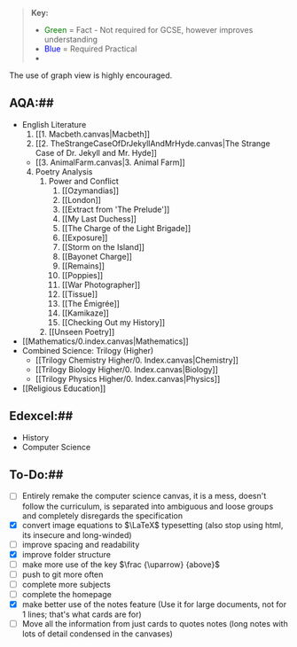 >**Key:**
>- <span style="color:Green" >Green</span> = Fact 
	- Not required for GCSE, however improves understanding
>- <span style="color:Blue" >Blue</span> = Required Practical
>- 

The use of graph view is highly encouraged. 
## AQA:##

- English Literature
	1. [[1. Macbeth.canvas|Macbeth]]
	2. [[2. TheStrangeCaseOfDrJekyllAndMrHyde.canvas|The Strange Case of Dr. Jekyll and Mr. Hyde]]
	- [[3. AnimalFarm.canvas|3. Animal Farm]]
	4. Poetry Analysis
		1. Power and Conflict
			1. [[Ozymandias]]
			2. [[London]]
			3. [[Extract from 'The Prelude']]
			4. [[My Last Duchess]]
			5. [[The Charge of the Light Brigade]]
			6. [[Exposure]]
			7. [[Storm on the Island]]
			8. [[Bayonet Charge]]
			9. [[Remains]]
			10. [[Poppies]]
			11. [[War Photographer]]
			12. [[Tissue]]
			13. [[The Émigrée]]
			14. [[Kamikaze]]
			15. [[Checking Out my History]]
		2. [[Unseen Poetry]]
- [[Mathematics/0.index.canvas|Mathematics]]
- Combined Science: Trilogy (Higher)
	- [[Trilogy Chemistry Higher/0. Index.canvas|Chemistry]]
	- [[Trilogy Biology Higher/0. Index.canvas|Biology]]
	- [[Trilogy Physics Higher/0. Index.canvas|Physics]]
- [[Religious Education]]
## Edexcel:##
- History
- Computer Science

## To-Do:##
- [ ] Entirely remake the computer science canvas, it is a mess, doesn't follow the curriculum, is separated into ambiguous and loose groups and completely disregards the specification
- [x] convert image equations  to $\LaTeX$ typesetting (also stop using html, its insecure and long-winded)
- [ ] improve spacing and readability
- [x] improve folder structure
- [ ] make more use of the key $\frac {\uparrow} {above}$
- [ ] push to git more often
- [ ] complete more subjects
- [ ] complete the homepage
- [x] make better use of the notes feature (Use it for large documents, not for 1 lines; that's what cards are for)
- [ ] Move all the information from just cards to quotes notes (long notes with lots of detail condensed in the canvases)